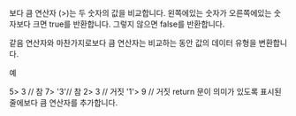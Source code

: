 
보다 큼 연산자 (>)는 두 숫자의 값을 비교합니다. 왼쪽에있는 숫자가 오른쪽에있는 숫자보다 크면 true를 반환합니다. 그렇지 않으면 false를 반환합니다.

같음 연산자와 마찬가지로보다 큼 연산자는 비교하는 동안 값의 데이터 유형을 변환합니다.

예

5> 3 // 참
7> '3'// 참
2> 3 // 거짓
'1'> 9 // 거짓
return 문이 의미가 있도록 표시된 줄에보다 큼 연산자를 추가합니다.